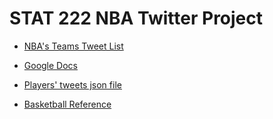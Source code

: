 # STAT 222 NBA Twitter Project

* [NBA's Teams Tweet List](https://twitter.com/NBA/lists/nbateams)

* [Google Docs](https://docs.google.com/document/d/1k9TmVZV2lAabuIVZ6cjttiPwTXG8cryL3m2CSsP5JDw/edit?ts=56a9100b)

* [Players' tweets json file](https://drive.google.com/a/berkeley.edu/folderview?id=0B5JiutD3geSVWVRmV2l5bDNWQW8&usp=sharing)

* [Basketball Reference](http://www.basketball-reference.com/leagues/NBA_2016_totals.html?lid=header_seasons)
